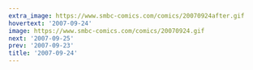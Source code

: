 ```yaml
---
extra_image: https://www.smbc-comics.com/comics/20070924after.gif
hovertext: '2007-09-24'
image: https://www.smbc-comics.com/comics/20070924.gif
next: '2007-09-25'
prev: '2007-09-23'
title: '2007-09-24'
---
```

